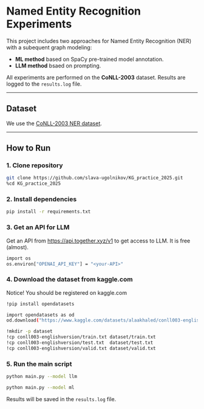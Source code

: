 # Named Entity Recognition Experiments

This project includes two approaches for Named Entity Recognition (NER) with a subequent graph modeling:

* **ML method** based on SpaCy pre-trained model annotation.
* **LLM method** bsaed on prompting.

All experiments are performed on the **CoNLL-2003** dataset. Results are logged to the `results.log` file.

---

## Dataset

We use the [CoNLL-2003 NER dataset](https://www.kaggle.com/datasets/alaakhaled/conll003-englishversion/data).

---

## How to Run

### 1. Clone repository

```bash
git clone https://github.com/slava-ugolnikov/KG_practice_2025.git
%cd KG_practice_2025
```

### 2. Install dependencies

```bash
pip install -r requirements.txt
```

### 3. Get an API for LLM

Get an API from https://api.together.xyz/v1 to get access to LLM. It is free (almost).

```bash
import os
os.environ["OPENAI_API_KEY"] = "<your-API>"
```

### 4. Download the dataset from kaggle.com
Notice! You should be registered on kaggle.com

```bash
!pip install opendatasets

import opendatasets as od
od.download("https://www.kaggle.com/datasets/alaakhaled/conll003-englishversion/data")

!mkdir -p dataset
!cp conll003-englishversion/train.txt dataset/train.txt
!cp conll003-englishversion/test.txt  dataset/test.txt
!cp conll003-englishversion/valid.txt dataset/valid.txt
```

### 5. Run the main script

```bash
python main.py --model llm
```
```bash
python main.py --model ml
```

Results will be saved in the `results.log` file.
